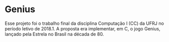 # Genius
Esse projeto foi o trabalho final da disciplina Computação I (CC) da UFRJ no período letivo de 2018.1. A proposta era implementar, em C, o jogo Genius, 
lançado pela Estrela no Brasil na década de 80.
